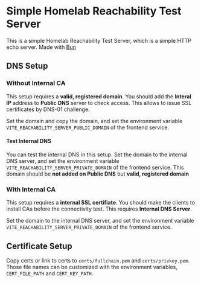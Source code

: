 # Simple Homelab Reachability Test Server

This is a simple Homelab Reachability Test Server, which is a simple HTTP echo server. Made with [Bun](https://bun.sh)

## DNS Setup

### Without Internal CA

This setup requires a **valid, registered domain**. You should add the **Interal IP** address to **Public DNS** server to check access. This allows to issue SSL certificates by DNS-01 challenge.

Set the domain and copy the domain, and set the environment variable `VITE_REACHABILITY_SERVER_PUBLIC_DOMAIN` of the frontend service.

#### Test Internal DNS

You can test the internal DNS in this setup.
Set the domain to the internal DNS server, and set the environment variable `VITE_REACHABILITY_SERVER_PRIVATE_DOMAIN` of the frontend service. This domain should be **not added on Public DNS** but **valid, registered domain**

### With Internal CA

This setup requires a **internal SSL certifiate**. You should make the clients to install CAs before the connectivity test. This requires **Internal DNS Server**.

Set the domain to the internal DNS server, and set the environment variable `VITE_REACHABILITY_SERVER_PRIVATE_DOMAIN` of the frontend service.

## Certificate Setup

Copy certs or link to certs to `certs/fullchain.pem` and `certs/privkey.pem`. Those file names can be customized with the environment variables, `CERT_FILE_PATH` and `CERT_KEY_PATH`.
